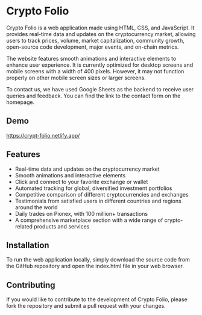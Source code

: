 # Crypto Folio

Crypto Folio is a web application made using HTML, CSS, and JavaScript. It provides real-time data and updates on the cryptocurrency market, allowing users to track prices, volume, market capitalization, community growth, open-source code development, major events, and on-chain metrics.

The website features smooth animations and interactive elements to enhance user experience. It is currently optimized for desktop screens and mobile screens with a width of 400 pixels. However, it may not function properly on other mobile screen sizes or larger screens.

To contact us, we have used Google Sheets as the backend to receive user queries and feedback. You can find the link to the contact form on the homepage.
## Demo
https://crypt-folio.netlify.app/
## Features

- Real-time data and updates on the cryptocurrency market
- Smooth animations and interactive elements
- Click and connect to your favorite exchange or wallet
- Automated tracking for global, diversified investment portfolios
- Competitive comparison of different cryptocurrencies and exchanges
- Testimonials from satisfied users in different countries and regions around the world
- Daily trades on Pionex, with 100 million+ transactions
- A comprehensive marketplace section with a wide range of crypto-related products and services

## Installation

To run the web application locally, simply download the source code from the GitHub repository and open the index.html file in your web browser.

## Contributing

If you would like to contribute to the development of Crypto Folio, please fork the repository and submit a pull request with your changes.

